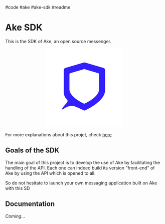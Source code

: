 #code #ake  #ake-sdk #readme 

# Ake SDK

This is the SDK of Ake, an open source messenger. 

<p align="center"><img src="./assets/logo.png" width="250"></p>

For more explanations about this projet, check [here](https://github.com/wshchocolatine/ake-api#readme/)

## Goals of the SDK

The main goal of this project is to develop the use of Ake by facilitating the handling of the API. Each one can indeed build its version "front-end" of Ake by using the API which is opened to all. 

So do not hesitate to launch your own messaging application built on Ake with this SD 

## Documentation 

*Coming...*
